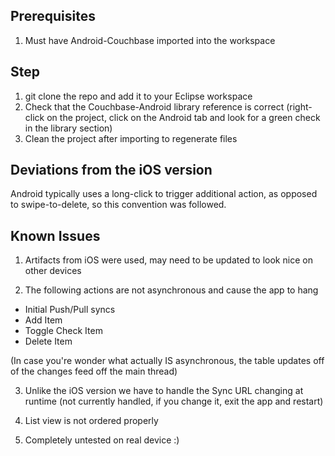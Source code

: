 ## Prerequisites

1.  Must have Android-Couchbase imported into the workspace

## Step

1.  git clone the repo and add it to your Eclipse workspace
2.  Check that the Couchbase-Android library reference is correct (right-click on the project, click on the Android tab and look for a green check in the library section)
3.  Clean the project after importing to regenerate files

## Deviations from the iOS version

Android typically uses a long-click to trigger additional action, as opposed to swipe-to-delete, so this convention was followed.

## Known Issues

1.  Artifacts from iOS were used, may need to be updated to look nice on other devices

2.  The following actions are not asynchronous and cause the app to hang
  - Initial Push/Pull syncs 
  - Add Item
  - Toggle Check Item
  - Delete Item

  (In case you're wonder what actually IS asynchronous, the table updates off of the changes feed off the main thread)

3.  Unlike the iOS version we have to handle the Sync URL changing at runtime (not currently handled, if you change it, exit the app and restart)

4.  List view is not ordered properly

5.  Completely untested on real device :)
